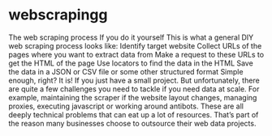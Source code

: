# webscrapingg
The web scraping process If you do it yourself This is what a general DIY web scraping process looks like:  Identify target website Collect URLs of the pages where you want to extract data from Make a request to these URLs to get the HTML of the page Use locators to find the data in the HTML Save the data in a JSON or CSV file or some other structured format Simple enough, right? It is! If you just have a small project. But unfortunately, there are quite a few challenges you need to tackle if you need data at scale. For example, maintaining the scraper if the website layout changes, managing proxies, executing javascript or working around antibots. These are all deeply technical problems that can eat up a lot of resources. That’s part of the reason many businesses choose to outsource their web data projects.
